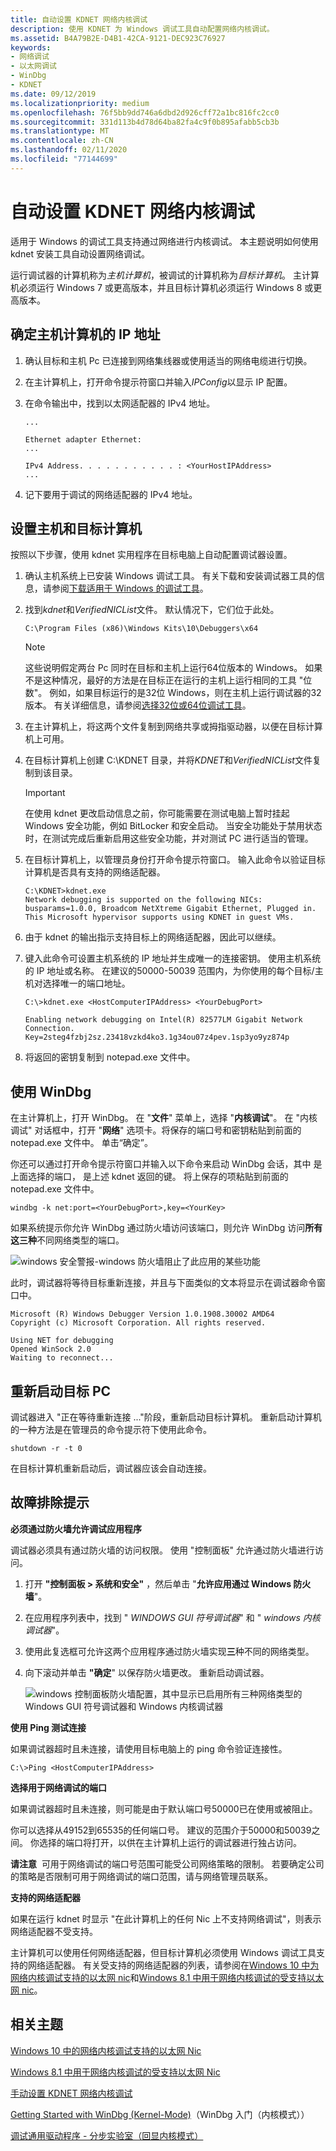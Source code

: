 ```yaml
---
title: 自动设置 KDNET 网络内核调试
description: 使用 KDNET 为 Windows 调试工具自动配置网络内核调试。
ms.assetid: B4A79B2E-D4B1-42CA-9121-DEC923C76927
keywords:
- 网络调试
- 以太网调试
- WinDbg
- KDNET
ms.date: 09/12/2019
ms.localizationpriority: medium
ms.openlocfilehash: 76f5bb9dd746a6dbd2d926cff72a1bc816fc2cc0
ms.sourcegitcommit: 331d113b4d78d64ba82fa4c9f0b895afabb5cb3b
ms.translationtype: MT
ms.contentlocale: zh-CN
ms.lasthandoff: 02/11/2020
ms.locfileid: "77144699"
---
```

# <a name="setting-up-kdnet-network-kernel-debugging-automatically"></a>自动设置 KDNET 网络内核调试

适用于 Windows 的调试工具支持通过网络进行内核调试。 本主题说明如何使用 kdnet 安装工具自动设置网络调试。

运行调试器的计算机称为*主机计算机*，被调试的计算机称为*目标计算机*。 主计算机必须运行 Windows 7 或更高版本，并且目标计算机必须运行 Windows 8 或更高版本。

## <a name="span-iddetermining_the_ip_address_of_the_host_computerspanspan-iddetermining_the_ip_address_of_the_host_computerspanspan-iddetermining_the_ip_address_of_the_host_computerspandetermining-the-ip-address-of-the-host-computer"></a><span id="Determining_the_IP_Address_of_the_Host_Computer"></span><span id="determining_the_ip_address_of_the_host_computer"></span><span id="DETERMINING_THE_IP_ADDRESS_OF_THE_HOST_COMPUTER"></span>确定主机计算机的 IP 地址

1. 确认目标和主机 Pc 已连接到网络集线器或使用适当的网络电缆进行切换。 

2. 在主计算机上，打开命令提示符窗口并输入*IPConfig*以显示 IP 配置。 

3. 在命令输出中，找到以太网适配器的 IPv4 地址。

    ```console
    ...

    Ethernet adapter Ethernet:
    ...

    IPv4 Address. . . . . . . . . . . : <YourHostIPAddress>
    ...

    ```
4. 记下要用于调试的网络适配器的 IPv4 地址。

 

## <a name="span-idsetting_up_the_target_computerspanspan-idsetting_up_the_target_computerspanspan-idsetting_up_the_target_computerspansetting-up-the-host-and-target-computers"></a><span id="Setting_Up_the_Target_Computer"></span><span id="setting_up_the_target_computer"></span><span id="SETTING_UP_THE_TARGET_COMPUTER"></span>设置主机和目标计算机

按照以下步骤，使用 kdnet 实用程序在目标电脑上自动配置调试器设置。

1. 确认主机系统上已安装 Windows 调试工具。 有关下载和安装调试器工具的信息，请参阅[下载适用于 Windows 的调试工具](debugger-download-tools.md)。 

2. 找到*kdnet*和*VerifiedNICList*文件。 默认情况下，它们位于此处。

   ```console
   C:\Program Files (x86)\Windows Kits\10\Debuggers\x64
   ```

   > [!NOTE]
   > 这些说明假定两台 Pc 同时在目标和主机上运行64位版本的 Windows。 如果不是这种情况，最好的方法是在目标正在运行的主机上运行相同的工具 "位数"。 例如，如果目标运行的是32位 Windows，则在主机上运行调试器的32版本。 有关详细信息，请参阅[选择32位或64位调试工具](choosing-a-32-bit-or-64-bit-debugger-package.md)。
   > 

3. 在主计算机上，将这两个文件复制到网络共享或拇指驱动器，以便在目标计算机上可用。

4. 在目标计算机上创建 C:\KDNET 目录，并将*KDNET*和*VerifiedNICList*文件复制到该目录。

   > [!IMPORTANT]
   > 在使用 kdnet 更改启动信息之前，你可能需要在测试电脑上暂时挂起 Windows 安全功能，例如 BitLocker 和安全启动。
   > 当安全功能处于禁用状态时，在测试完成后重新启用这些安全功能，并对测试 PC 进行适当的管理。


5. 在目标计算机上，以管理员身份打开命令提示符窗口。 输入此命令以验证目标计算机是否具有支持的网络适配器。

   ```console
   C:\KDNET>kdnet.exe
   Network debugging is supported on the following NICs:
   busparams=1.0.0, Broadcom NetXtreme Gigabit Ethernet, Plugged in.  
   This Microsoft hypervisor supports using KDNET in guest VMs.
   ```

6. 由于 kdnet 的输出指示支持目标上的网络适配器，因此可以继续。

7. 键入此命令可设置主机系统的 IP 地址并生成唯一的连接密钥。 使用主机系统的 IP 地址或名称。 在建议的50000-50039 范围内，为你使用的每个目标/主机对选择唯一的端口地址。

   ```console
   C:\>kdnet.exe <HostComputerIPAddress> <YourDebugPort> 
   
   Enabling network debugging on Intel(R) 82577LM Gigabit Network Connection.
   Key=2steg4fzbj2sz.23418vzkd4ko3.1g34ou07z4pev.1sp3yo9yz874p
   ```

8. 将返回的密钥复制到 notepad.exe 文件中。


## <a name="span-idusing_windbgspanspan-idusing_windbgspanspan-idusing_windbgspan-using-windbg"></a><span id="Using_WinDbg"></span><span id="using_windbg"></span><span id="USING_WINDBG"></span>使用 WinDbg

在主计算机上，打开 WinDbg。 在 "**文件**" 菜单上，选择 "**内核调试**"。 在 "内核调试" 对话框中，打开 "**网络**" 选项卡。将保存的端口号和密钥粘贴到前面的 notepad.exe 文件中。 单击“确定”。

你还可以通过打开命令提示符窗口并输入以下命令来启动 WinDbg 会话，其中 <YourPort> 是上面选择的端口，<YourKey> 是上述 kdnet 返回的键。 将上保存的项粘贴到前面的 notepad.exe 文件中。

   ```console
  windbg -k net:port=<YourDebugPort>,key=<YourKey> 
   ```

如果系统提示你允许 WinDbg 通过防火墙访问该端口，则允许 WinDbg 访问**所有这三种**不同网络类型的端口。

![windows 安全警报-windows 防火墙阻止了此应用的某些功能 ](images/debuglab-image-firewall-dialog-box.png)

此时，调试器将等待目标重新连接，并且与下面类似的文本将显示在调试器命令窗口中。

   ```console
   Microsoft (R) Windows Debugger Version 1.0.1908.30002 AMD64
   Copyright (c) Microsoft Corporation. All rights reserved.

   Using NET for debugging
   Opened WinSock 2.0
   Waiting to reconnect...
   ```

## <a name="span-idrestarting_targetspanspan-idrestarting_targetspanspan-idrestarting_targetspan-restarting-the-target-pc"></a><span id="Restarting_Target"></span><span id="restarting_target"></span><span id="RESTARTING_TARGET"></span>重新启动目标 PC

调试器进入 "正在等待重新连接 ..."阶段，重新启动目标计算机。 重新启动计算机的一种方法是在管理员的命令提示符下使用此命令。

   ```console
   shutdown -r -t 0 
   ```

在目标计算机重新启动后，调试器应该会自动连接。

## <a name="span-idtroubleshooting_tipsspanspan-idtroubleshooting_tipsspantroubleshooting-tips"></a><span id="troubleshooting_tips"></span><span id="TROUBLESHOOTING_TIPS"></span>故障排除提示

**必须通过防火墙允许调试应用程序**

调试器必须具有通过防火墙的访问权限。 使用 "控制面板" 允许通过防火墙进行访问。 

1. 打开 **"控制面板 &gt; 系统和安全"** ，然后单击 "**允许应用通过 Windows 防火墙**"。 

2. 在应用程序列表中，找到 " *WINDOWS GUI 符号调试器*" 和 " *windows 内核调试器*"。 

3. 使用此复选框可允许这两个应用程序通过防火墙实现**三**种不同的网络类型。 

4. 向下滚动并单击 **"确定**" 以保存防火墙更改。 重新启动调试器。

    ![windows 控制面板防火墙配置，其中显示已启用所有三种网络类型的 Windows GUI 符号调试器和 Windows 内核调试器](images/firewall-control-pannel-windbg-gui-config.png)

**使用 Ping 测试连接**

如果调试器超时且未连接，请使用目标电脑上的 ping 命令验证连接性。 

   ```console
   C:\>Ping <HostComputerIPAddress> 
   ```

**选择用于网络调试的端口**

如果调试器超时且未连接，则可能是由于默认端口号50000已在使用或被阻止。 

你可以选择从49152到65535的任何端口号。 建议的范围介于50000和50039之间。 你选择的端口将打开，以供在主计算机上运行的调试器进行独占访问。 

**请注意**  可用于网络调试的端口号范围可能受公司网络策略的限制。 若要确定公司的策略是否限制可用于网络调试的端口范围，请与网络管理员联系。

**支持的网络适配器**

如果在运行 kdnet 时显示 "在此计算机上的任何 Nic 上不支持网络调试"，则表示网络适配器不受支持。 

主计算机可以使用任何网络适配器，但目标计算机必须使用 Windows 调试工具支持的网络适配器。 有关受支持的网络适配器的列表，请参阅在[Windows 10 中为网络内核调试支持的以太网 nic](supported-ethernet-nics-for-network-kernel-debugging-in-windows-10.md)和[Windows 8.1 中用于网络内核调试的受支持以太网 nic](supported-ethernet-nics-for-network-kernel-debugging-in-windows-8-1.md)。

## <a name="span-idrelated_topicsspanrelated-topics"></a><span id="related_topics"></span>相关主题

[Windows 10 中的网络内核调试支持的以太网 Nic](supported-ethernet-nics-for-network-kernel-debugging-in-windows-10.md)

[Windows 8.1 中用于网络内核调试的受支持以太网 Nic](supported-ethernet-nics-for-network-kernel-debugging-in-windows-8-1.md)

[手动设置 KDNET 网络内核调试](setting-up-a-network-debugging-connection.md)

[Getting Started with WinDbg (Kernel-Mode)](getting-started-with-windbg--kernel-mode-.md)（WinDbg 入门（内核模式））

[调试通用驱动程序 - 分步实验室（回显内核模式）](debug-universal-drivers---step-by-step-lab--echo-kernel-mode-.md)
